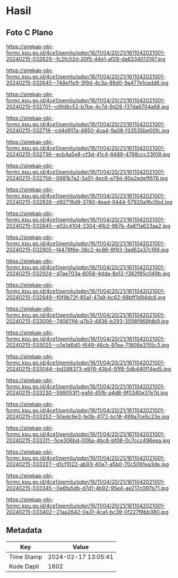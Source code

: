 # Hasil

## Foto C Plano

https://sirekap-obj-formc.kpu.go.id/4ce1/pemilu/pdpr/16/11/04/20/21/1611042021001-20240215-032629--fc2fc02d-20f5-44e1-af29-da6334013197.jpg

https://sirekap-obj-formc.kpu.go.id/4ce1/pemilu/pdpr/16/11/04/20/21/1611042021001-20240215-032645--748e11e9-3f9d-4c3a-89d0-9a477e1cedd6.jpg

https://sirekap-obj-formc.kpu.go.id/4ce1/pemilu/pdpr/16/11/04/20/21/1611042021001-20240215-032701--c6fd6c52-b7be-4c7d-9d28-f37da6704a68.jpg

https://sirekap-obj-formc.kpu.go.id/4ce1/pemilu/pdpr/16/11/04/20/21/1611042021001-20240215-032718--cd4d917a-4850-4ca4-9a08-f33535be00fc.jpg

https://sirekap-obj-formc.kpu.go.id/4ce1/pemilu/pdpr/16/11/04/20/21/1611042021001-20240215-032736--ecb4a5e8-cf3d-41c4-8489-4768ccc23f09.jpg

https://sirekap-obj-formc.kpu.go.id/4ce1/pemilu/pdpr/16/11/04/20/21/1611042021001-20240215-032756--0981b7a2-5a51-4ec8-a79d-90a2ede1f676.jpg

https://sirekap-obj-formc.kpu.go.id/4ce1/pemilu/pdpr/16/11/04/20/21/1611042021001-20240215-032826--d92719d9-3780-4ead-9444-57920a16c0bd.jpg

https://sirekap-obj-formc.kpu.go.id/4ce1/pemilu/pdpr/16/11/04/20/21/1611042021001-20240215-032845--e02c4104-2304-4fb3-967b-4a611a623aa2.jpg

https://sirekap-obj-formc.kpu.go.id/4ce1/pemilu/pdpr/16/11/04/20/21/1611042021001-20240215-032905--f4478f6e-38c2-4c86-8f93-3ad62a37c169.jpg

https://sirekap-obj-formc.kpu.go.id/4ce1/pemilu/pdpr/16/11/04/20/21/1611042021001-20240215-032924--d7ae703a-6058-4dda-8e12-f382f85c049b.jpg

https://sirekap-obj-formc.kpu.go.id/4ce1/pemilu/pdpr/16/11/04/20/21/1611042021001-20240215-032949--f0f9b72f-85a1-47a9-bc62-68bff1d94dc6.jpg

https://sirekap-obj-formc.kpu.go.id/4ce1/pemilu/pdpr/16/11/04/20/21/1611042021001-20240215-033006--740611f4-a7b3-4836-b293-3556f969fdb9.jpg

https://sirekap-obj-formc.kpu.go.id/4ce1/pemilu/pdpr/16/11/04/20/21/1611042021001-20240215-033025--c0e1d6d0-f649-46cb-97ea-71808e3155c3.jpg

https://sirekap-obj-formc.kpu.go.id/4ce1/pemilu/pdpr/16/11/04/20/21/1611042021001-20240215-033044--bd288373-e976-43b4-91f8-5db440f14ed5.jpg

https://sirekap-obj-formc.kpu.go.id/4ce1/pemilu/pdpr/16/11/04/20/21/1611042021001-20240215-033230--599053f1-eafd-45fb-a4d8-9f0340e37e7d.jpg

https://sirekap-obj-formc.kpu.go.id/4ce1/pemilu/pdpr/16/11/04/20/21/1611042021001-20240215-033252--50edc9e3-fe0b-4172-bc18-499a7ce5c23e.jpg

https://sirekap-obj-formc.kpu.go.id/4ce1/pemilu/pdpr/16/11/04/20/21/1611042021001-20240215-033311--5ce306bd-006a-4bc8-bf08-0c7ccc496eea.jpg

https://sirekap-obj-formc.kpu.go.id/4ce1/pemilu/pdpr/16/11/04/20/21/1611042021001-20240215-033327--d1cf1022-ab93-40e7-a5b0-70c5091ea3de.jpg

https://sirekap-obj-formc.kpu.go.id/4ce1/pemilu/pdpr/16/11/04/20/21/1611042021001-20240215-033345--0e6fa5db-d7d1-4b92-95e4-ae217c097b71.jpg

https://sirekap-obj-formc.kpu.go.id/4ce1/pemilu/pdpr/16/11/04/20/21/1611042021001-20240215-033402--21aa2642-0a31-4ca1-bc39-0f227f8bb380.jpg


## Metadata

| Key        | Value               |
| ---------- | ------------------- |
| Time Stamp | 2024-02-17 13:05:41 |
| Kode Dapil | 1602                |




